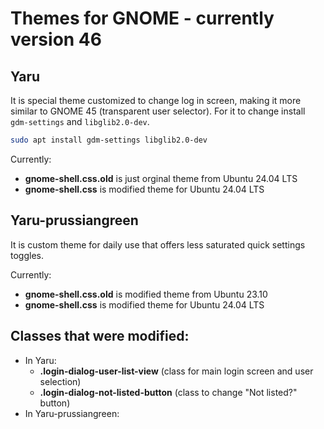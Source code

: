# Themes for GNOME - currently version 46

## Yaru

It is special theme customized to change log in screen, making it more similar to GNOME 45 (transparent user selector). For it to change install `gdm-settings` and `libglib2.0-dev`.
```sh
sudo apt install gdm-settings libglib2.0-dev
```

Currently:
 - **gnome-shell.css.old** is just orginal theme from Ubuntu 24.04 LTS
 - **gnome-shell.css** is modified theme for Ubuntu 24.04 LTS

## Yaru-prussiangreen

It is custom theme for daily use that offers less saturated quick settings toggles.

Currently:
 - **gnome-shell.css.old** is modified theme from Ubuntu 23.10
 - **gnome-shell.css** is modified theme for Ubuntu 24.04 LTS

## Classes that were modified:
 - In Yaru:
   - **.login-dialog-user-list-view** (class for main login screen and user selection)
   - **.login-dialog-not-listed-button** (class to change "Not listed?" button)
 - In Yaru-prussiangreen:
